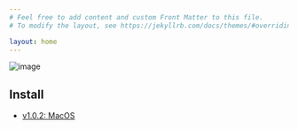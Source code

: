 ```yaml
---
# Feel free to add content and custom Front Matter to this file.
# To modify the layout, see https://jekyllrb.com/docs/themes/#overriding-theme-defaults

layout: home
---
```


![image](/assets/screenshot-light.png)

## Install

- [v1.0.2: MacOS](https://github.com/rexgarland/SimplePlanner/releases/download/untagged-7e8c138c0d6c64fb79c5/Simple.Planner-darwin-arm64-1.0.2.zip)
